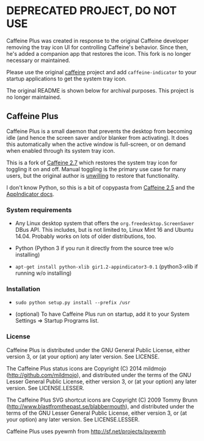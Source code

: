 # DEPRECATED PROJECT, DO NOT USE

Caffeine Plus was created in response to the original Caffeine developer removing the tray icon UI for controlling Caffeine's behavior. Since then, he's added a companion app that restores the icon. This fork is no longer necessary or maintained.

Please use the original [caffeine](https://launchpad.net/caffeine) project and add `caffeine-indicator` to your startup applications to get the system tray icon.

The original README is shown below for archival purposes. This project is no longer maintained.



## Caffeine Plus

Caffeine Plus is a small daemon that prevents the desktop from becoming idle
(and hence the screen saver and/or blanker from activating). It does this
automatically when the active window is full-screen, or on demand when enabled
through its system tray icon.

This is a fork of [Caffeine 2.7](http://launchpad.net/caffeine/) which restores
the system tray icon for toggling it on and off. Manual toggling is the primary
use case for many users, but the original author is [unwilling](https://bugs.launchpad.net/caffeine/+bug/1321750)
to restore that functionality.

I don't know Python, so this is a bit of copypasta from [Caffeine 2.5](https://github.com/mildmojo/caffeine-plus/tree/2.5)
and the [AppIndicator docs](https://wiki.ubuntu.com/DesktopExperienceTeam/ApplicationIndicators#Python_version).

### System requirements

- Any Linux desktop system that offers the `org.freedesktop.ScreenSaver` DBus API.
This includes, but is not limited to, Linux Mint 16 and Ubuntu 14.04. Probably
works on lots of older distributions, too.

- Python (Python 3 if you run it directly from the source tree w/o installing)

- `apt-get install python-xlib gir1.2-appindicator3-0.1` (python3-xlib if
running w/o installing)

### Installation

- `sudo python setup.py install --prefix /usr`

- (optional) To have Caffeine Plus run on startup, add it to your System
Settings => Startup Programs list.

### License

Caffeine Plus is distributed under the GNU General Public License, either version
3, or (at your option) any later version. See LICENSE.

The Caffeine Plus status icons are Copyright (C) 2014 mildmojo
(http://github.com/mildmojo), and distributed under the terms of the GNU Lesser
General Public License, either version 3, or (at your option) any later version.
See LICENSE.LESSER.

The Caffeine Plus SVG shortcut icons are Copyright (C) 2009 Tommy Brunn
(http://www.blastfromthepast.se/blabbermouth), and distributed under the
terms of the GNU Lesser General Public License, either version 3, or (at
your option) any later version. See LICENSE.LESSER.

Caffeine Plus uses pyewmh from http://sf.net/projects/pyewmh
